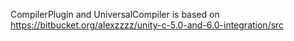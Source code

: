 CompilerPlugin and UniversalCompiler is based on
https://bitbucket.org/alexzzzz/unity-c-5.0-and-6.0-integration/src

